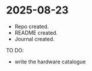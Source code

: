 # 2025-08-23

 - Repo created.
 - README created.
 - Journal created.

TO DO: 
 - write the hardware catalogue 
